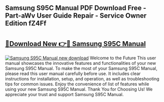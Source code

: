 ## Samsung S95C Manual PDF Download Free - Part-aWv User Guide Repair - Service Owner Edition fZ4Ff

# <h2><a href="http://cf24604.oget.top/?id=Samsung+S95C+Manual">🔗Download New 👉🔴 Samsung S95C Manual</a></h2>

[![Samsung S95C Manual new download](https://i.imgur.com/5g1atiW.png)](http://cf24604.oget.top/?id=Samsung+S95C+Manual)
Welcome to the Future This user manual showcases the innovative features and functionalities of your new Samsung S95C Manual. To make the most of your Samsung S95C Manual, please read this user manual carefully before use. It includes clear instructions for installation, setup, and operation, as well as troubleshooting tips for common issues. Enjoy the convenience of list of features while using your new Samsung S95C Manual. Thank You for Choosing Us! We appreciate your trust and support Samsung S95C Manual.
